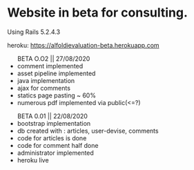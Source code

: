 <h1>Website in beta for consulting.</h1>
Using Rails 5.2.4.3

heroku: https://alfoldievaluation-beta.herokuapp.com

<ul>BETA O.O2 || 27/08/2020
    <li>comment implemented</li>
    <li>asset pipeline implemented</li>
    <li>java implementation</li>
    <li>ajax for comments</li>
    <li>statics page pasting ~ 60%</li>
    <li>numerous pdf implemented via public(<=?)</li>
</ul>

<ul>BETA 0.01 || 22/08/2020  
<li>bootstrap implementation</li>
<li>db created with : articles, user-devise, comments</li>
<li>code for articles is done</li>
<li>code for comment half done</li>
<li>administrator implemented</li>
<li>heroku live</li>
</ul>

